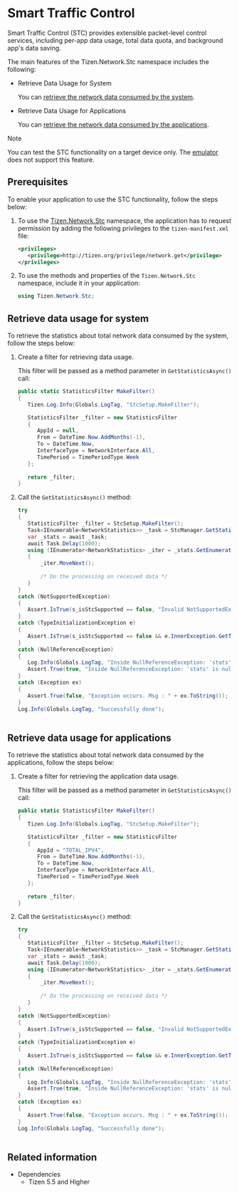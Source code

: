 # Smart Traffic Control


Smart Traffic Control (STC) provides extensible packet-level control services, including per-app data usage, total data quota, and background app's data saving.

The main features of the Tizen.Network.Stc namespace includes the following:

- Retrieve Data Usage for System

  You can [retrieve the network data consumed by the system](#retrieve-data-usage-for-system).

- Retrieve Data Usage for Applications

  You can [retrieve the network data consumed by the applications](#retrieve-data-usage-for-applications).


> [!NOTE]
> You can test the STC functionality on a target device only. The [emulator](../../../tizen-studio/common-tools/emulator.md) does not support this feature.

## Prerequisites

To enable your application to use the STC functionality, follow the steps below:

1.  To use the [Tizen.Network.Stc](/application/dotnet/api/TizenFX/latest/api/Tizen.Network.Stc.html) namespace, the application has to request permission by adding the following privileges to the `tizen-manifest.xml` file:

    ```XML
    <privileges>
       <privilege>http://tizen.org/privilege/network.get</privilege>      
    </privileges>
    ```

2. To use the methods and properties of the `Tizen.Network.Stc` namespace, include it in your application:

    ```csharp
    using Tizen.Network.Stc;
    ```

## Retrieve data usage for system

To retrieve the statistics about total network data consumed by the system, follow the steps below:

1. Create a filter for retrieving data usage.

    This filter will be passed as a method parameter in `GetStatisticsAsync()` call:
    
   ```csharp
   public static StatisticsFilter MakeFilter()
   {
      Tizen.Log.Info(Globals.LogTag, "StcSetup.MakeFilter");

      StatisticsFilter _filter = new StatisticsFilter
      {
         AppId = null,
         From = DateTime.Now.AddMonths(-1),
         To = DateTime.Now,
         InterfaceType = NetworkInterface.All,
         TimePeriod = TimePeriodType.Week
      };
     
      return _filter;
   }
   ```
   
2. Call the `GetStatisticsAsync()` method:

   ```csharp
   try
   {
      StatisticsFilter _filter = StcSetup.MakeFilter();
      Task<IEnumerable<NetworkStatistics>> _task = StcManager.GetStatisticsAsync(_filter);
      var _stats = await _task;
      await Task.Delay(1000);
      using (IEnumerator<NetworkStatistics> _iter = _stats.GetEnumerator())
      {
          _iter.MoveNext();
          
          /* Do the processing on received data */       
      }
   }
   catch (NotSupportedException)
   {
      Assert.IsTrue(s_isStcSupported == false, "Invalid NotSupportedException");
   }
   catch (TypeInitializationException e)
   {
      Assert.IsTrue(s_isStcSupported == false && e.InnerException.GetType() == typeof(NotSupportedException), "Invalid NotSupportedException or TypeInitializationException");
   }
   catch (NullReferenceException)
   {
      Log.Info(Globals.LogTag, "Inside NullReferenceException: 'stats' is null");
      Assert.True(true, "Inside NullReferenceException: 'stats' is null");
   }
   catch (Exception ex)
   {
      Assert.True(false, "Exception occurs. Msg : " + ex.ToString());
   }
   Log.Info(Globals.LogTag, "Successfully done");
    
   ```
   
## Retrieve data usage for applications

To retrieve the statistics about total network data consumed by the applications, follow the steps below:

1. Create a filter for retrieving the application data usage.

   This filter will be passed as a method parameter in `GetStatisticsAsync()` call:

   ```csharp
   public static StatisticsFilter MakeFilter()
   {
      Tizen.Log.Info(Globals.LogTag, "StcSetup.MakeFilter");

      StatisticsFilter _filter = new StatisticsFilter
      {
         AppId = "TOTAL_IPV4",
         From = DateTime.Now.AddMonths(-1),
         To = DateTime.Now,
         InterfaceType = NetworkInterface.All,
         TimePeriod = TimePeriodType.Week
      };
     
      return _filter;
   }
   ``` 
   
2. Call the `GetStatisticsAsync()` method:

   ```csharp
   try
   {
      StatisticsFilter _filter = StcSetup.MakeFilter();
      Task<IEnumerable<NetworkStatistics>> _task = StcManager.GetStatisticsAsync(_filter);
      var _stats = await _task;
      await Task.Delay(1000);
      using (IEnumerator<NetworkStatistics> _iter = _stats.GetEnumerator())
      {
          _iter.MoveNext();
          
          /* Do the processing on received data */       
      }
   }
   catch (NotSupportedException)
   {
      Assert.IsTrue(s_isStcSupported == false, "Invalid NotSupportedException");
   }
   catch (TypeInitializationException e)
   {
      Assert.IsTrue(s_isStcSupported == false && e.InnerException.GetType() == typeof(NotSupportedException), "Invalid NotSupportedException or TypeInitializationException");
   }
   catch (NullReferenceException)
   {
      Log.Info(Globals.LogTag, "Inside NullReferenceException: 'stats' is null");
      Assert.True(true, "Inside NullReferenceException: 'stats' is null");
   }
   catch (Exception ex)
   {
      Assert.True(false, "Exception occurs. Msg : " + ex.ToString());
   }
   Log.Info(Globals.LogTag, "Successfully done");
    
   ```
 
 ## Related information
- Dependencies
  -   Tizen 5.5 and Higher
